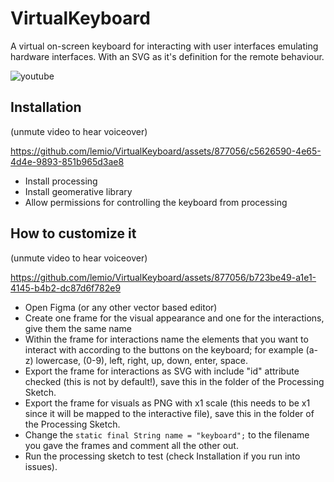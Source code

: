 # VirtualKeyboard

A virtual on-screen keyboard for interacting with user interfaces emulating hardware interfaces. With an SVG as it's definition for the remote behaviour.

![youtube](https://github.com/lemio/VirtualKeyboard/assets/877056/3b69efc4-a421-4dcf-91b5-02ab18f281c5)


## Installation

(unmute video to hear voiceover)

https://github.com/lemio/VirtualKeyboard/assets/877056/c5626590-4e65-4d4e-9893-851b965d3ae8

* Install processing
* Install geomerative library
* Allow permissions for controlling the keyboard from processing


## How to customize it


(unmute video to hear voiceover)

https://github.com/lemio/VirtualKeyboard/assets/877056/b723be49-a1e1-4145-b4b2-dc87d6f782e9



* Open Figma (or any other vector based editor)
* Create one frame for the visual appearance and one for the interactions, give them the same name
* Within the frame for interactions name the elements that you want to interact with according to the buttons on the keyboard; for example (a-z) lowercase, (0-9), left, right, up, down, enter, space.
* Export the frame for interactions as SVG with include "id" attribute checked (this is not by default!), save this in the folder of the Processing Sketch.
* Export the frame for visuals as PNG with x1 scale (this needs to be x1 since it will be mapped to the interactive file), save this in the folder of the Processing Sketch.
* Change the `static final String name = "keyboard";` to the filename you gave the frames and comment all the other out.
* Run the processing sketch to test (check Installation if you run into issues).
